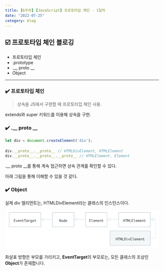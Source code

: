 ```yaml
---
title: [6주차] [JavaScript] 프로토타입 체인 - 1일차
date: "2022-07-25"
category: blog
---
```


## ☑️ 프로토타입 체인 블로깅

* 프로토타입 체인
* .prototype
* .__ proto __
* Object
***

### ✔️ 프로토타입 체인

> 상속을 JS에서 구현할 때 프로토타입 체인 사용. 

extends와 super 키워드를 이용해 상속을 구현.

### ✔️ .__ proto __

```js
let div = document.createElement('div');

div.__proto__.__proto__ // HTMLDivElement, HTMLElement
div.__proto__.__proto__.__proto__ // HTMLElement, Element
```

.__ proto __를 통해 계속 접근하면 상속 관계를 확인할 수 있다.


아래 그림을 통해 이해할 수 있을 것 같다.

### ✔️ Object

실제  div 엘리먼트는,  HTMLDivElement라는 클래스의 인스턴스이다.

![Chinese Salty Egg](./heri.PNG)

화살표 방향은 부모를 가리키고,
**EventTarget**의 부모로는, 모든 클래스의 조상인 **Object**가 존재합니다.